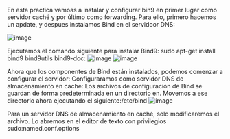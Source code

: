 En esta practica vamoas a instalar y configurar bin9 en primer lugar como servidor caché y por último como forwarding. 
Para ello, primero hacemos un apdate, y despues instalamos Bind en el servidoor DNS:

![image](https://github.com/hasna2223/Serv.-Red-Internet/assets/119622209/3079a406-e006-4653-b757-c94bce0afaf2)

Ejecutamos el comando siguiente para instalar Bind9: sudo apt-get install bind9 bind9utils bind9-doc: 
![image](https://github.com/hasna2223/Serv.-Red-Internet/assets/119622209/4b6fca3f-b997-469b-96c1-8877df95a5c3)
![image](https://github.com/hasna2223/Serv.-Red-Internet/assets/119622209/b32ebacd-fac8-45e8-93ac-0aa7bcac521a)

Ahora que los componentes de Bind están instalados, podemos comenzar a configurar el servidor: 
Configuraramos como servidor DNS de almacenamiento en caché:
Los archivos de configuración de Bind se guardan de forma predeterminada en un directorio en. Movemos a ese directorio ahora ejecutando el siguiente:/etc/bind
![image](https://github.com/hasna2223/Serv.-Red-Internet/assets/119622209/2e753ae7-0573-4d2d-8e07-f19b3142c3da)

Para un servidor DNS de almacenamiento en caché, solo modificaremos el archivo. Lo abremos en el editor de texto con privilegios sudo:named.conf.options





